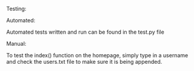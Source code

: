 Testing:

Automated:

Automated tests written and run can be found in the test.py file

Manual:

To test the index() function on the homepage, simply type in a username and
check the users.txt file to make sure it is being appended.
